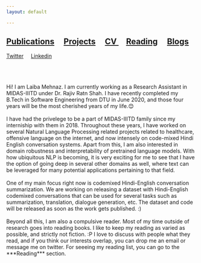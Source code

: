 ```yaml
---
layout: default

---
```




## [Publications](./publication.html) &nbsp;   &nbsp; [Projects](./projects.html) &nbsp;    &nbsp; <a href="/assets/img/ProfilePhoto_Github_final.jpg" target="_blank">CV </a> &nbsp;    &nbsp; [Reading](./reading.html)   &nbsp;    &nbsp; [Blogs](./Blogs.html)
 [Twitter](https://twitter.com/LaibaMehnaz)  &nbsp;    &nbsp;  [Linkedin](https://www.linkedin.com/in/laiba-mehnaz-a81455158/)

<br>
<br>
<br>
Hi! I am Laiba Mehnaz. I am currently working as a Research Assistant in MIDAS-IIITD under Dr. Rajiv Ratn Shah. I have recently completed my B.Tech in Software Engineering from DTU in June 2020, and those four years will be the most cherished years of my life.😊
<br>
<br>
I have had the privelege to be a part of MIDAS-IIITD family since my interniship with them in 2018. Throughout these years, I have worked on several Natural Language Processing related projects related to healthcare, offensive language on the internet, and now intensely on code-mixed Hindi English conversation systems. Apart from this, I am also interested in domain robustness and interpretability of pretrained language models. With how ubiquitous NLP is becoming, it is very exciting for me to see that I have the option of going deep in several other domains as well, where text can be leveraged for many potential applications pertaining to that field. 
<br>
<br>
One of my main focus right now is codemixed Hindi-English conversation summarization. We are working on releasing a dataset with Hindi-English codemixed conversations that can be used for several tasks such as summarization, translation, dialogue generation, etc. The dataset and code will be released as soon as the work gets published. :)
<br>
<br>
Beyond all this, I am also a compulsive reader. Most of my time outside of research goes into reading books. I like to keep my reading as varied as possible, and strictly not fiction. :P I love to discuss with people what they read, and if you think our interests overlap, you can drop me an email or message me on twitter. For seeeing my reading list, you can go to the ***Reading*** section. 
